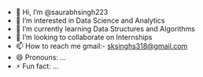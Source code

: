- 👋 Hi, I’m @saurabhsingh223
- 👀 I’m interested in Data Science and Analytics 
- 🌱 I’m currently learning Data Structures and Algorithms 
- 💞️ I’m looking to collaborate on Internships 
- 📫 How to reach me gmail:- sksinghs318@gmail.com
- 😄 Pronouns: ...
- ⚡ Fun fact: ...

<!---
saurabhsingh223/saurabhsingh223 is a ✨ special ✨ repository because its `README.md` (this file) appears on your GitHub profile.
You can click the Preview link to take a look at your changes.
--->
